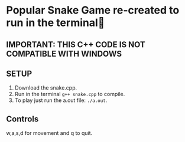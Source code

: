 # Popular Snake Game re-created to run in the terminal🐍

## IMPORTANT: THIS C++ CODE IS NOT COMPATIBLE WITH WINDOWS

## SETUP
1. Download the snake.cpp.
2. Run in the terminal ```g++ snake.cpp``` to compile.
3. To play just run the a.out file: ```./a.out```.

## Controls
w,a,s,d for movement and q to quit.
